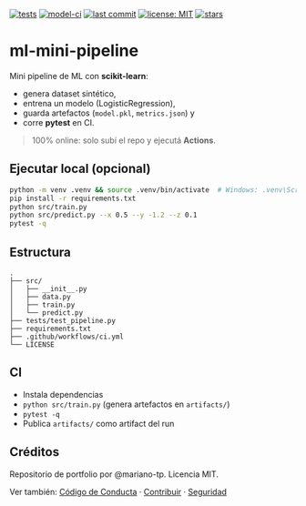 [![tests](https://img.shields.io/github/actions/workflow/status/mariano-tp/ml-mini-pipeline/ci.yml?branch=main&label=tests&style=flat-square)](https://github.com/mariano-tp/ml-mini-pipeline/actions/workflows/ci.yml)
[![model-ci](https://img.shields.io/github/actions/workflow/status/mariano-tp/ml-mini-pipeline/model-ci.yml?branch=main&label=model-ci&style=flat-square)](https://github.com/mariano-tp/ml-mini-pipeline/actions/workflows/model-ci.yml)
[![last commit](https://img.shields.io/github/last-commit/mariano-tp/ml-mini-pipeline?style=flat-square)](https://github.com/mariano-tp/ml-mini-pipeline/commits/main)
[![license: MIT](https://img.shields.io/badge/license-MIT-green?style=flat-square)](./LICENSE)
[![stars](https://img.shields.io/github/stars/mariano-tp/ml-mini-pipeline?style=flat-square)](https://github.com/mariano-tp/ml-mini-pipeline/stargazers)

# ml-mini-pipeline

Mini pipeline de ML con **scikit-learn**:
- genera dataset sintético,
- entrena un modelo (LogisticRegression),
- guarda artefactos (`model.pkl`, `metrics.json`) y
- corre **pytest** en CI.

> 100% online: solo subí el repo y ejecutá **Actions**.

## Ejecutar local (opcional)
```bash
python -m venv .venv && source .venv/bin/activate  # Windows: .venv\Scripts\activate
pip install -r requirements.txt
python src/train.py
python src/predict.py --x 0.5 --y -1.2 --z 0.1
pytest -q
```

## Estructura
```
.
├── src/
│   ├── __init__.py
│   ├── data.py
│   ├── train.py
│   └── predict.py
├── tests/test_pipeline.py
├── requirements.txt
├── .github/workflows/ci.yml
└── LICENSE
```

## CI
- Instala dependencias
- `python src/train.py` (genera artefactos en `artifacts/`)
- `pytest -q`
- Publica `artifacts/` como artifact del run

## Créditos
Repositorio de portfolio por @mariano-tp. Licencia MIT.

Ver también: [Código de Conducta](./CODE_OF_CONDUCT.md) · [Contribuir](./CONTRIBUTING.md) · [Seguridad](./SECURITY.md)
